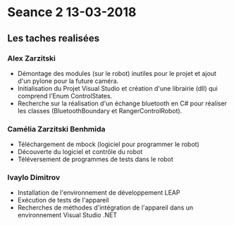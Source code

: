 # Seance 2 13-03-2018

## Les taches realisées

### Alex Zarzitski
- Démontage des modules (sur le robot) inutiles pour le projet et ajout d'un pylone pour la future caméra.
- Initialisation du Projet Visual Studio et création d'une librairie (dll) qui comprend l'Enum ControlStates.
- Recherche sur la réalisation d'un échange bluetooth en C# pour réaliser les classes (BluetoothBoundary et RangerControlRobot).

### Camélia Zarzitski Benhmida
- Téléchargement de mbock (logiciel pour programmer le robot) 
- Découverte du logiciel et contrôle du robot 
- Téléversement de programmes de tests dans le robot

### Ivaylo Dimitrov
- Installation de l'environnement de développement LEAP
- Exécution de tests de l'appareil
- Recherches de méthodes d'intégration de l'appareil dans un environnement Visual Studio .NET
